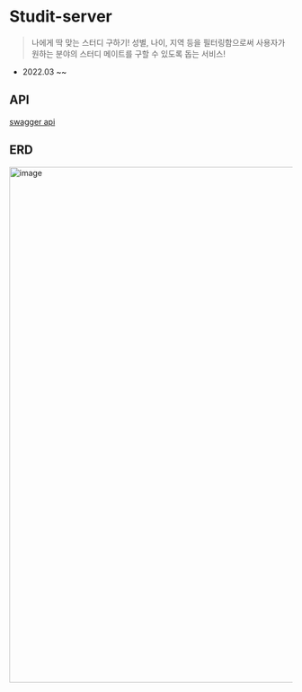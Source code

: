 # Studit-server
>나에게 딱 맞는 스터디 구하기! 성별, 나이, 지역 등을 필터링함으로써 사용자가 원하는 분야의 스터디 메이트를 구할 수 있도록 돕는 서비스!

- 2022.03 ~~
## API
[swagger api](http://34.64.52.84:8081/swagger-ui.html)

## ERD
<img width="918" alt="image" src="https://user-images.githubusercontent.com/70634740/175227836-9b67d97a-f76a-43da-8708-4e968dbbfb84.png">
